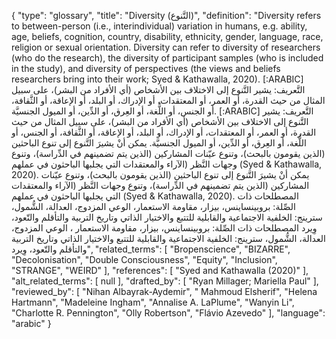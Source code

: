 {
    "type": "glossary",
    "title": "Diversity (التَّنوع)",
    "definition": "Diversity refers to between-person (i.e., interindividual) variation in humans, e.g. ability, age, beliefs, cognition, country, disability, ethnicity, gender, language, race, religion or sexual orientation. Diversity can refer to diversity of researchers (who do the research), the diversity of participant samples (who is included in the study), and diversity of perspectives (the views and beliefs researchers bring into their work; Syed & Kathawalla, 2020). [:ARABIC] التَّعريف: يشير التَّنوع إلى الاختلاف بين الأشخاص (أي الأفراد من البشر)، على سبيل المثال من حيث القدرة، أو العمر، أو المعتقدات، أو الإدراك، أو البلد، أو الإعاقة، أو الثَّقافة، أو الجنس، أو اللُّغة، أو العِرق، أو الدِّين، أو الميول الجنسيَّة. [:ARABIC] التَّعريف: يشير التَّنوع إلى الاختلاف بين الأشخاص (أي الأفراد من البشر)، على سبيل المثال من حيث القدرة، أو العمر، أو المعتقدات، أو الإدراك، أو البلد، أو الإعاقة، أو الثَّقافة، أو الجنس، أو اللُّغة، أو العِرق، أو الدِّين، أو الميول الجنسيَّة. يمكن أنْ يشيرَ التَّنوع إلى تنوع الباحثين (الذين يقومون بالبحث)، وتنوع عيّنات المشاركين (الذين يتم تضمينهم في الدِّراسة)، وتنوع وجهات النَّظر (الآراء والمعتقدات التي يجلبها الباحثون في عملهم (Syed & Kathawalla, 2020). يمكن أنْ يشيرَ التَّنوع إلى تنوع الباحثين (الذين يقومون بالبحث)، وتنوع عيّنات المشاركين (الذين يتم تضمينهم في الدِّراسة)، وتنوع وجهات النَّظر (الآراء والمعتقدات التي يجلبها الباحثون في عملهم (Syed & Kathawalla, 2020). المصطلحات ذات الصِّلة: بروبينساينس، بيزار، مقاومة الاستعمار، الوعي المزدوج، العدالة، الشُّمول،  سترينج: الخلفية الاجتماعية والقابلية للتتبع والاختيار الذاتي وتاريخ التربية والتأقلم والتّعود، وِيرد المصطلحات ذات الصِّلة: بروبينساينس، بيزار، مقاومة الاستعمار ، الوعي المزدوج، العدالة، الشُّمول،  سترينج: الخلفية الاجتماعية والقابلية للتتبع والاختيار الذاتي وتاريخ التربية والتأقلم والتّعود، وِيرد",
    "related_terms": [
        "Bropenscience",
        "BIZARRE",
        "Decolonisation",
        "Double Consciousness",
        "Equity",
        "Inclusion",
        "STRANGE",
        "WEIRD"
    ],
    "references": [
        "Syed and Kathawalla (2020)"
    ],
    "alt_related_terms": [
        null
    ],
    "drafted_by": [
        "Ryan Millager; Mariella Paul"
    ],
    "reviewed_by": [
        "Nihan Albayrak-Aydemir",
        " Mahmoud Elsherif",
        "Helena Hartmann",
        "Madeleine Ingham",
        "Annalise A. LaPlume",
        "Wanyin Li",
        "Charlotte R. Pennington",
        "Olly Robertson",
        "Flávio Azevedo"
    ],
    "language": "arabic"
}